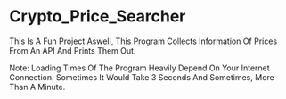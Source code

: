 # Crypto_Price_Searcher
This Is A Fun Project Aswell, This Program Collects Information Of Prices From An API And Prints Them Out.


Note: Loading Times Of The Program Heavily Depend On Your Internet Connection. Sometimes It Would Take 3 Seconds And Sometimes, More Than A Minute.
